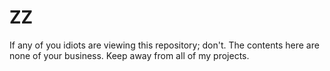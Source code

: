 # ZZ

If any of you idiots are viewing this repository; don't. The contents here are none of your business. Keep away from all of my projects.
